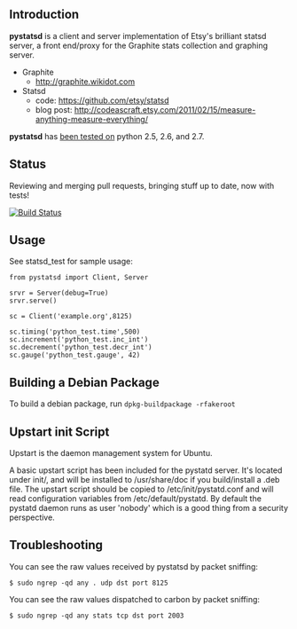Introduction
------------

**pystatsd** is a client and server implementation of Etsy's brilliant statsd
server, a front end/proxy for the Graphite stats collection and graphing server.

* Graphite
    - http://graphite.wikidot.com
* Statsd
    - code: https://github.com/etsy/statsd
    - blog post: http://codeascraft.etsy.com/2011/02/15/measure-anything-measure-everything/

**pystatsd** has [been tested on](http://travis-ci.org/sivy/py-statsd) python 2.5, 2.6, and 2.7.

Status
-------------

Reviewing and merging pull requests, bringing stuff up to date, now with tests!

[![Build Status](https://secure.travis-ci.org/sivy/py-statsd.png?branch=master)](http://travis-ci.org/sivy/py-statsd)



Usage
-------------

See statsd_test for sample usage:

    from pystatsd import Client, Server

    srvr = Server(debug=True)
    srvr.serve()

    sc = Client('example.org',8125)

    sc.timing('python_test.time',500)
    sc.increment('python_test.inc_int')
    sc.decrement('python_test.decr_int')
    sc.gauge('python_test.gauge', 42)


Building a Debian Package
-------------

To build a debian package, run `dpkg-buildpackage -rfakeroot`

Upstart init Script
-------------
Upstart is the daemon management system for Ubuntu.

A basic upstart script has been included for the pystatd server. It's located
under init/, and will be installed to /usr/share/doc if you build/install a
.deb file. The upstart script should be copied to /etc/init/pystatd.conf and
will read configuration variables from /etc/default/pystatd. By default the
pystatd daemon runs as user 'nobody' which is a good thing from a security
perspective.

Troubleshooting
-------------

You can see the raw values received by pystatsd by packet sniffing:

    $ sudo ngrep -qd any . udp dst port 8125

You can see the raw values dispatched to carbon by packet sniffing:

    $ sudo ngrep -qd any stats tcp dst port 2003

